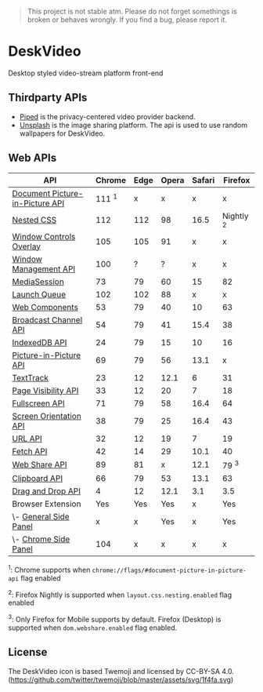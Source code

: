 > This project is not stable atm. Please do not forget somethings is broken or behaves wrongly. If you find a bug, please report it.

# DeskVideo

Desktop styled video-stream platform front-end

## Thirdparty APIs

- [Piped](https://piped.video/) is the privacy-centered video provider backend.
- [Unsplash](https://unsplash.com) is the image sharing platform. The api is used to use random wallpapers for DeskVideo.

## Web APIs

| API                                                   |Chrome            |Edge|Opera|Safari|Firefox               |
|-------------------------------------------------------|------------------|----|-----|------|----------------------|
| [Document Picture-in-Picture API][dpip]               | 111 <sup>1</sup> | x  | x   | x    | x                    |
| [Nested CSS][css-nesting]                             | 112              |112 | 98  | 16.5 | Nightly <sup>2</sup> |
| [Window Controls Overlay][window-control-overlay]     | 105              |105 | 91  | x    | x                    |
| [Window Management API][window-management]            | 100              | ?  | ?   | x    | x                    |
| [MediaSession][media-session]                         | 73               | 79 | 60  | 15   | 82                   |
| [Launch Queue][launch-queue]                          | 102              |102 | 88  | x    | x                    |
| [Web Components][web-components]                      | 53               | 79 | 40  | 10   | 63                   |
| [Broadcast Channel API][broadcast-channel]            | 54               | 79 | 41  | 15.4 | 38                   |
| [IndexedDB API][indexeddb]                            | 24               | 79 | 15  | 10   | 16                   |
| [Picture-in-Picture API][pip]                         | 69               | 79 | 56  | 13.1 | x                    |
| [TextTrack][text-track]                               | 23               | 12 | 12.1| 6    | 31                   |
| [Page Visibility API][page-visibility]                | 33               | 12 | 20  | 7    | 18                   |
| [Fullscreen API][fullscreen]                          | 71               | 79 | 58  | 16.4 | 64                   |
| [Screen Orientation API][screen-orientation]          | 38               | 79 | 25  | 16.4 | 43                   |
| [URL API][url-api]                                    | 32               | 12 | 19  | 7    | 19                   |
| [Fetch API][fetch-api]                                | 42               | 14 | 29  | 10.1 | 40                   |
| [Web Share API][web-share]                            | 89               | 81 | x   | 12.1 | 79 <sup>3</sup>      |
| [Clipboard API][clipboard]                            | 66               | 79 | 53  | 13.1 | 63                   |
| [Drag and Drop API][drag-n-drop]                      | 4                | 12 | 12.1| 3.1  | 3.5                  |
| Browser Extension                                     | Yes              |Yes | Yes | x    | Yes                  |
| \\- [General Side Panel][g-side-panel]                | x                | x  | Yes | x    | Yes                  |
| \\- [Chrome Side Panel][chrome-side-panel]            | 104              | x  | x   | x    | x                    |

<sup>1</sup>: Chrome supports when `chrome://flags/#document-picture-in-picture-api` flag enabled

<sup>2</sup>: Firefox Nightly is supported when `layout.css.nesting.enabled` flag enabled

<sup>3</sup>: Only Firefox for Mobile supports by default. Firefox (Desktop) is supported when `dom.webshare.enabled` flag enabled.

## License

The DeskVideo icon is based Twemoji and licensed by CC-BY-SA 4.0. (https://github.com/twitter/twemoji/blob/master/assets/svg/1f4fa.svg)


[dpip]: https://developer.chrome.com/docs/web-platform/document-picture-in-picture/
[css-nesting]: https://developer.chrome.com/articles/css-nesting/
[window-control-overlay]: https://developer.mozilla.org/en-US/docs/Web/API/Window_Controls_Overlay_API
[window-management]: https://developer.chrome.com/articles/window-management/
[media-session]: https://developer.mozilla.org/en-US/docs/Web/API/MediaSession
[launch-queue]: https://developer.mozilla.org/en-US/docs/Web/API/LaunchQueue
[web-components]: https://developer.mozilla.org/en-US/docs/Web/API/Web_components
[broadcast-channel]: https://developer.mozilla.org/en-US/docs/Web/API/Broadcast_Channel_API
[indexeddb]: https://developer.mozilla.org/en-US/docs/Web/API/IndexedDB_API
[pip]: https://developer.mozilla.org/en-US/docs/Web/API/Picture-in-Picture_API
[text-track]: https://developer.mozilla.org/en-US/docs/Web/API/TextTrack
[page-visibility]: https://developer.mozilla.org/en-US/docs/Web/API/Page_Visibility_API
[fullscreen]: https://developer.mozilla.org/en-US/docs/Web/API/Fullscreen_API
[screen-orientation]: https://developer.mozilla.org/en-US/docs/Web/API/Screen_Orientation_API
[url-api]: https://developer.mozilla.org/en-US/docs/Web/API/URL_API
[fetch-api]: https://developer.mozilla.org/en-US/docs/Web/API/Fetch_API
[web-share]: https://developer.mozilla.org/en-US/docs/Web/API/Web_Share_API
[clipboard]: https://developer.mozilla.org/en-US/docs/Web/API/Clipboard_API
[drag-n-drop]: https://developer.mozilla.org/en-US/docs/Web/API/HTML_Drag_and_Drop_API
[g-side-panel]: https://dev.opera.com/extensions/sidebar-action-manual/
[chrome-side-panel]: https://developer.chrome.com/docs/extensions/reference/sidePanel/